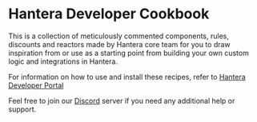 # Hantera Developer Cookbook

This is a collection of meticulously commented components, rules, discounts and reactors made by Hantera core team for
you to draw inspiration from or use as a starting point from building your own custom logic and integrations in Hantera.

For information on how to use and install these recipes, refer to [Hantera Developer Portal](https://developer.hantera.io/)

Feel free to join our [Discord](https://discord.gg/pKUjk952U6) server if you need any additional help or support.
